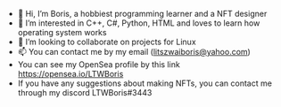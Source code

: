 - 👋 Hi, I’m Boris, a hobbiest programming learner and a NFT designer
- 👀 I’m interested in C++, C#, Python, HTML and loves to learn how operating system works
- 💞️ I’m looking to collaborate on projects for Linux
- 📫 You can contact me by my email (litszwaiboris@yahoo.com) 
- You can see my OpenSea profile by this link https://opensea.io/LTWBoris
- If you have any suggestions about making NFTs, you can contact me through my discord LTWBoris#3443
<!---
litszwaiboris/litszwaiboris is a ✨ special ✨ repository because its `README.md` (this file) appears on your GitHub profile.
You can click the Preview link to take a look at your changes.
--->
